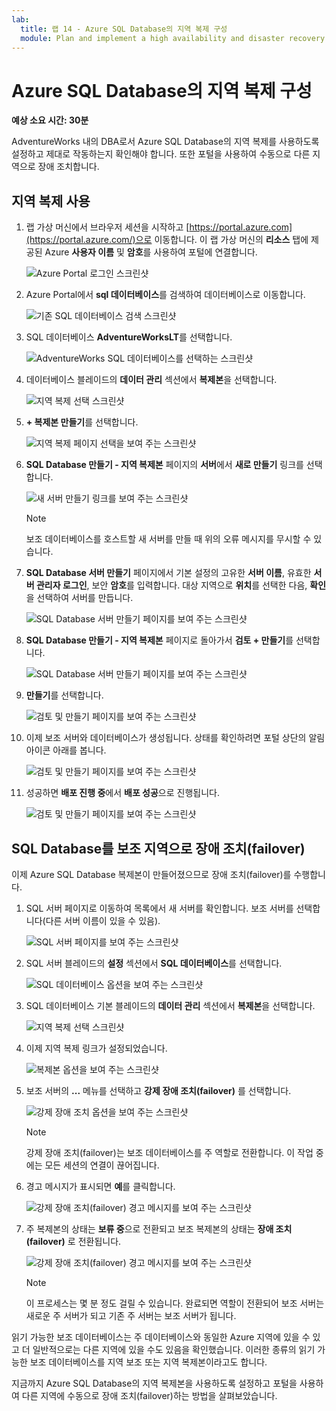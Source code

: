 ```yaml
---
lab:
  title: 랩 14 - Azure SQL Database의 지역 복제 구성
  module: Plan and implement a high availability and disaster recovery solution
---
```


# <a name="configure-geo-replication-for-azure-sql-database"></a>Azure SQL Database의 지역 복제 구성

**예상 소요 시간: 30분**

AdventureWorks 내의 DBA로서 Azure SQL Database의 지역 복제를 사용하도록 설정하고 제대로 작동하는지 확인해야 합니다. 또한 포털을 사용하여 수동으로 다른 지역으로 장애 조치합니다.

## <a name="enable-geo-replication"></a>지역 복제 사용

1. 랩 가상 머신에서 브라우저 세션을 시작하고 [https://portal.azure.com](https://portal.azure.com/)으로 이동합니다. 이 랩 가상 머신의 **리소스** 탭에 제공된 Azure **사용자 이름** 및 **암호**를 사용하여 포털에 연결합니다.

    ![Azure Portal 로그인 스크린샷](../images/dp-300-module-01-lab-01.png)

1. Azure Portal에서 **sql 데이터베이스**를 검색하여 데이터베이스로 이동합니다.

    ![기존 SQL 데이터베이스 검색 스크린샷](../images/dp-300-module-13-lab-03.png)

1. SQL 데이터베이스 **AdventureWorksLT**를 선택합니다.

    ![AdventureWorks SQL 데이터베이스를 선택하는 스크린샷](../images/dp-300-module-13-lab-04.png)

1. 데이터베이스 블레이드의 **데이터 관리** 섹션에서 **복제본**을 선택합니다.

    ![지역 복제 선택 스크린샷](../images/dp-300-module-14-lab-01.png)

1. **+ 복제본 만들기**를 선택합니다.

    ![지역 복제 페이지 선택을 보여 주는 스크린샷](../images/dp-300-module-14-lab-02.png)

1. **SQL Database 만들기 - 지역 복제본** 페이지의 **서버**에서 **새로 만들기** 링크를 선택합니다.

    ![새 서버 만들기 링크를 보여 주는 스크린샷](../images/dp-300-module-14-lab-03.png)

    >[!NOTE]
    > 보조 데이터베이스를 호스트할 새 서버를 만들 때 위의 오류 메시지를 무시할 수 있습니다.

1. **SQL Database 서버 만들기** 페이지에서 기본 설정의 고유한 **서버 이름**, 유효한 **서버 관리자 로그인**, 보안 **암호**를 입력합니다. 대상 지역으로 **위치**를 선택한 다음, **확인**을 선택하여 서버를 만듭니다.

    ![SQL Database 서버 만들기 페이지를 보여 주는 스크린샷](../images/dp-300-module-14-lab-04.png)

1. **SQL Database 만들기 - 지역 복제본** 페이지로 돌아가서 **검토 + 만들기**를 선택합니다.

    ![SQL Database 서버 만들기 페이지를 보여 주는 스크린샷](../images/dp-300-module-14-lab-05.png)

1. **만들기**를 선택합니다.

    ![검토 및 만들기 페이지를 보여 주는 스크린샷](../images/dp-300-module-14-lab-06.png)

1. 이제 보조 서버와 데이터베이스가 생성됩니다. 상태를 확인하려면 포털 상단의 알림 아이콘 아래를 봅니다. 

    ![검토 및 만들기 페이지를 보여 주는 스크린샷](../images/dp-300-module-14-lab-07.png)

1. 성공하면 **배포 진행 중**에서 **배포 성공**으로 진행됩니다.

    ![검토 및 만들기 페이지를 보여 주는 스크린샷](../images/dp-300-module-14-lab-08.png)

## <a name="failover-sql-database-to-a-secondary-region"></a>SQL Database를 보조 지역으로 장애 조치(failover)

이제 Azure SQL Database 복제본이 만들어졌으므로 장애 조치(failover)를 수행합니다.

1. SQL 서버 페이지로 이동하여 목록에서 새 서버를 확인합니다. 보조 서버를 선택합니다(다른 서버 이름이 있을 수 있음).

    ![SQL 서버 페이지를 보여 주는 스크린샷](../images/dp-300-module-14-lab-09.png)

1. SQL 서버 블레이드의 **설정** 섹션에서 **SQL 데이터베이스**를 선택합니다.

    ![SQL 데이터베이스 옵션을 보여 주는 스크린샷](../images/dp-300-module-14-lab-10.png)

1. SQL 데이터베이스 기본 블레이드의 **데이터 관리** 섹션에서 **복제본**을 선택합니다.

    ![지역 복제 선택 스크린샷](../images/dp-300-module-14-lab-01.png)

1. 이제 지역 복제 링크가 설정되었습니다.

    ![복제본 옵션을 보여 주는 스크린샷](../images/dp-300-module-14-lab-11.png)

1. 보조 서버의 **...** 메뉴를 선택하고 **강제 장애 조치(failover)** 를 선택합니다.

    ![강제 장애 조치 옵션을 보여 주는 스크린샷](../images/dp-300-module-14-lab-12.png)

    > [!NOTE]
    > 강제 장애 조치(failover)는 보조 데이터베이스를 주 역할로 전환합니다. 이 작업 중에는 모든 세션의 연결이 끊어집니다.

1. 경고 메시지가 표시되면 **예**를 클릭합니다.

    ![강제 장애 조치(failover) 경고 메시지를 보여 주는 스크린샷](../images/dp-300-module-14-lab-13.png)

1. 주 복제본의 상태는 **보류 중**으로 전환되고 보조 복제본의 상태는 **장애 조치(failover)** 로 전환됩니다. 

    ![강제 장애 조치(failover) 경고 메시지를 보여 주는 스크린샷](../images/dp-300-module-14-lab-14.png)

    > [!NOTE]
    > 이 프로세스는 몇 분 정도 걸릴 수 있습니다. 완료되면 역할이 전환되어 보조 서버는 새로운 주 서버가 되고 기존 주 서버는 보조 서버가 됩니다.

읽기 가능한 보조 데이터베이스는 주 데이터베이스와 동일한 Azure 지역에 있을 수 있고 더 일반적으로는 다른 지역에 있을 수도 있음을 확인했습니다. 이러한 종류의 읽기 가능한 보조 데이터베이스를 지역 보조 또는 지역 복제본이라고도 합니다.

지금까지 Azure SQL Database의 지역 복제본을 사용하도록 설정하고 포털을 사용하여 다른 지역에 수동으로 장애 조치(failover)하는 방법을 살펴보았습니다.
